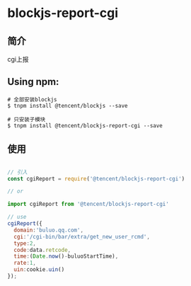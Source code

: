 # blockjs-report-cgi

## 简介
cgi上报

## Using npm:
```shell
# 全部安装blockjs
$ tnpm install @tencent/blockjs --save

# 只安装子模块
$ tnpm install @tencent/blockjs-report-cgi --save
```

## 使用
```js

// 引入
const cgiReport = require('@tencent/blockjs-report-cgi')

// or

import cgiReport from '@tencent/blockjs-report-cgi'

// use
cgiReport({
  domain:'buluo.qq.com',
  cgi:'/cgi-bin/bar/extra/get_new_user_rcmd',
  type:2,
  code:data.retcode,
  time:(Date.now()-buluoStartTime),
  rate:1,
  uin:cookie.uin()
});

```